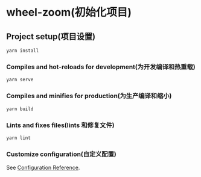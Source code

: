 # wheel-zoom(初始化项目)

## Project setup(项目设置)
```
yarn install
```

### Compiles and hot-reloads for development(为开发编译和热重载)
```
yarn serve
```

### Compiles and minifies for production(为生产编译和缩小)
```
yarn build
```

### Lints and fixes files(lints 和修复文件)
```
yarn lint
```

### Customize configuration(自定义配置)
See [Configuration Reference](https://cli.vuejs.org/config/).
